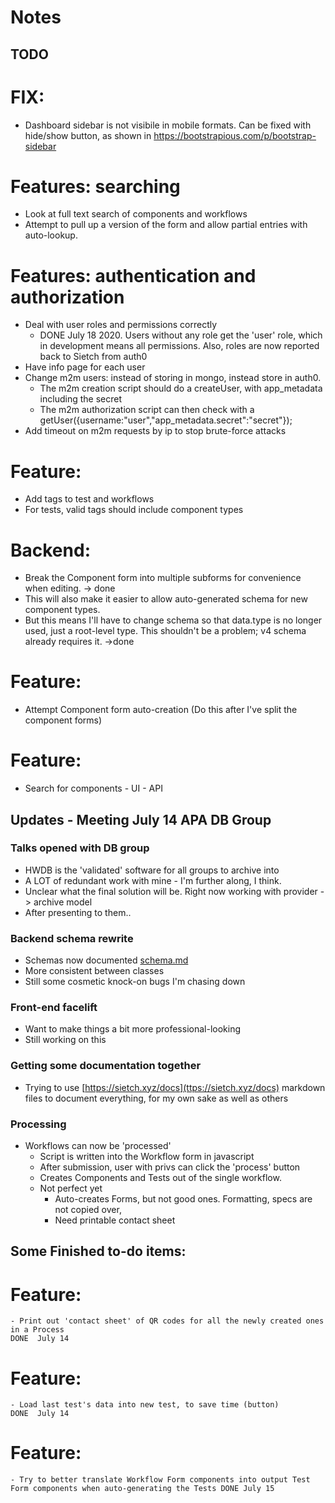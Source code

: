 # Notes


## TODO
# FIX:
- Dashboard sidebar is not visibile in mobile formats. Can be fixed with hide/show button, as shown in https://bootstrapious.com/p/bootstrap-sidebar

# Features: searching
- Look at full text search of components and workflows
- Attempt to pull up a version of the form and allow partial entries with auto-lookup.

# Features: authentication and authorization
- Deal with user roles and permissions correctly
  - DONE July 18 2020.  Users without any role get the 'user' role, which in development means all permissions.  Also, roles are now reported back to Sietch from auth0
- Have info page for each user
- Change m2m users: instead of storing in mongo, instead store in auth0.
  - The m2m creation script should do a createUser, with app_metadata including the secret
  - The m2m authorization script can then check with a getUser({username:"user","app_metadata.secret":"secret"});
- Add timeout on m2m requests by ip to stop brute-force attacks

# Feature:
- Add tags to test and workflows
- For tests, valid tags should include component types

# Backend:
- Break the Component form into multiple subforms for convenience when editing.  -> done
-  This will also make it easier to allow auto-generated schema for new component types.
- But this means I'll have to change schema so that data.type is no longer used, just a root-level type. This shouldn't be a problem; v4 schema already requires it. ->done

# Feature:
- Attempt Component form auto-creation (Do this after I've split the component forms)


# Feature:
- Search for components
		- UI
		- API


## Updates - Meeting July 14 APA DB Group

### Talks opened with DB group
 - HWDB is the 'validated' software for all groups to archive into
 - A LOT of redundant work with mine - I'm further along, I think.
 - Unclear what the final solution will be. Right now working with provider -> archive model
 - After presenting to them..

### Backend schema rewrite
 - Schemas now documented [schema.md](schema.md)
 - More consistent between classes
 - Still some cosmetic knock-on bugs I'm chasing down

### Front-end facelift
  - Want to make things a bit more professional-looking
  - Still working on this
   
### Getting some documentation together
  - Trying to use [https://sietch.xyz/docs](ttps://sietch.xyz/docs) markdown files to document everything, for my own sake as well as others

### Processing
  - Workflows can now be 'processed'
  	- Script is written into the Workflow form in javascript
  	- After submission, user with privs can click the 'process' button
  	- Creates Components and Tests out of the single workflow.
  	- Not perfect yet
  		- Auto-creates Forms, but not good ones.  Formatting, specs are not copied over,
  		- Need printable contact sheet


## Some Finished to-do items:
# Feature:
	- Print out 'contact sheet' of QR codes for all the newly created ones in a Process 
	DONE  July 14
# Feature:
	- Load last test's data into new test, to save time (button)
	DONE  July 14
# Feature:
	- Try to better translate Workflow Form components into output Test Form components when auto-generating the Tests DONE July 15